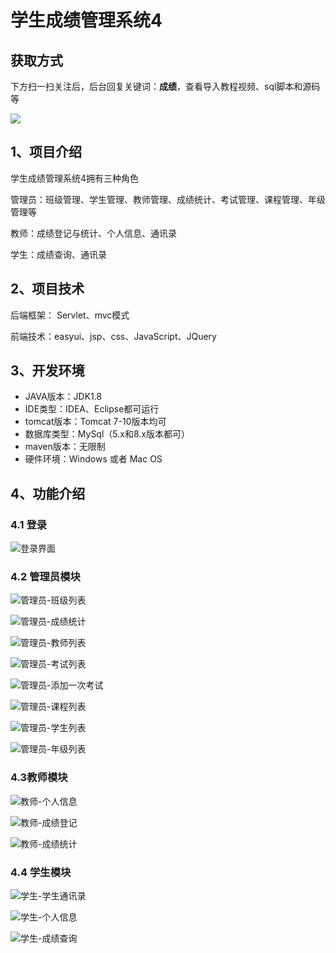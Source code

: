 # 学生成绩管理系统4

## 获取方式

下方扫一扫关注后，后台回复关键词：**成绩**，查看导入教程视频、sql脚本和源码等

 ![](https://www.codeshop.fun/Typora-Images/202205281253739.png)

## 1、项目介绍

学生成绩管理系统4拥有三种角色

管理员：班级管理、学生管理、教师管理、成绩统计、考试管理、课程管理、年级管理等

教师：成绩登记与统计、个人信息、通讯录

学生：成绩查询、通讯录


## 2、项目技术

后端框架： Servlet、mvc模式

前端技术：easyui、jsp、css、JavaScript、JQuery

## 3、开发环境

- JAVA版本：JDK1.8
- IDE类型：IDEA、Eclipse都可运行
- tomcat版本：Tomcat 7-10版本均可
- 数据库类型：MySql（5.x和8.x版本都可） 
- maven版本：无限制
- 硬件环境：Windows 或者 Mac OS


## 4、功能介绍

### 4.1 登录

![登录界面](https://www.codeshop.fun/Typora-Images/202208121431963.jpg)

### 4.2 管理员模块

![管理员-班级列表](https://www.codeshop.fun/Typora-Images/202208121432968.jpg)

![管理员-成绩统计](https://www.codeshop.fun/Typora-Images/202208121432245.jpg)

![管理员-教师列表](https://www.codeshop.fun/Typora-Images/202208121432867.jpg)

![管理员-考试列表](https://www.codeshop.fun/Typora-Images/202208121432370.jpg)

![管理员-添加一次考试](https://www.codeshop.fun/Typora-Images/202208121432348.jpg)

![管理员-课程列表](https://www.codeshop.fun/Typora-Images/202208121432053.jpg)

![管理员-学生列表](https://www.codeshop.fun/Typora-Images/202208121432004.jpg)

![管理员-年级列表](https://www.codeshop.fun/Typora-Images/202208121432502.jpg)

### 4.3教师模块

![教师-个人信息](https://www.codeshop.fun/Typora-Images/202208121432981.jpg)

![教师-成绩登记](https://www.codeshop.fun/Typora-Images/202208121432167.jpg)

![教师-成绩统计](https://www.codeshop.fun/Typora-Images/202208121432018.jpg)

### 4.4 学生模块

![学生-学生通讯录](https://www.codeshop.fun/Typora-Images/202208121433003.jpg)

![学生-个人信息](https://www.codeshop.fun/Typora-Images/202208121433773.jpg)

![学生-成绩查询](https://www.codeshop.fun/Typora-Images/202208121433899.jpg)

